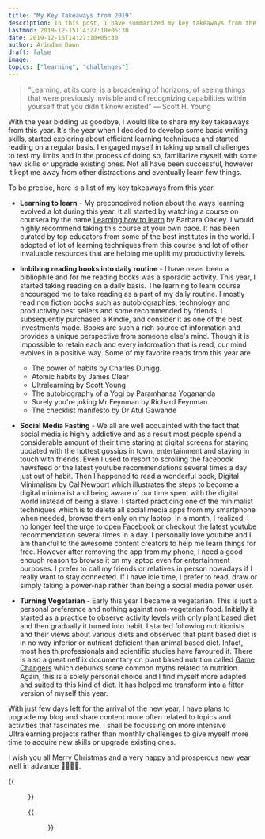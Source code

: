 ```yaml
---
title: "My Key Takeaways from 2019"
description: In this post, I have summarized my key takeaways from the departing year 2019.
lastmod: 2019-12-15T14:27:10+05:30
date: 2019-12-15T14:27:10+05:30
author: Arindam Dawn
draft: false
image:
topics: ["learning", "challenges"]
---
```


> “Learning, at its core, is a broadening of horizons, of seeing things that were previously invisible and of recognizing capabilities within yourself that you didn't know existed”
> ― Scott H. Young

With the year bidding us goodbye, I would like to share my key takeaways from this year. It's the year when I decided to develop some basic writing skills, started exploring about efficient learning techniques and started reading on a regular basis. I engaged myself in taking up small challenges to test my limits and in the process of doing so, familiarize myself with some new skills or upgrade existing ones. Not all have been successful, however it kept me away from other distractions and eventually learn few things.

To be precise, here is a list of my key takeaways from this year.

- **Learning to learn** - My preconceived notion about the ways learning evolved a lot during this year. It all started by watching a course on coursera by the name [Learning how to learn](https://www.coursera.org/learn/learning-how-to-learn) by Barbara Oakley. I would highly recommend taking this course at your own pace. It has been curated by top educators from some of the best institutes in the world. I adopted of lot of learning techniques from this course and lot of other invaluable resources that are helping me uplift my productivity levels.

- **Imbibing reading books into daily routine** - I have never been a bibliophile and for me reading books was a sporadic activity. This year, I started taking reading on a daily basis. The learning to learn course encouraged me to take reading as a part of my daily routine. I mostly read non fiction books such as autobiographies, technology and productivity best sellers and some recommended by friends. I subsequently purchased a Kindle, and consider it as one of the best investments made. Books are such a rich source of information and provides a unique perspective from someone else's mind. Though it is impossible to retain each and every information that is read, our mind evolves in a positive way. Some of my favorite reads from this year are

  - The power of habits by Charles Duhigg.
  - Atomic habits by James Clear
  - Ultralearning by Scott Young
  - The autobiography of a Yogi by Paramhansa Yogananda
  - Surely you're joking Mr Feynman by Richard Feynman
  - The checklist manifesto by Dr Atul Gawande

- **Social Media Fasting** - We all are well acquainted with the fact that social media is highly addictive and as a result most people spend a considerable amount of their time staring at digital screens for staying updated with the hottest gossips in town, entertainment and staying in touch with friends. Even I used to resort to scrolling the facebook newsfeed or the latest youtube recommendations several times a day just out of habit. Then I happened to read a wonderful book, Digital Minimalism by Cal Newport which illustrates the steps to become a digital minimalist and being aware of our time spent with the digital world instead of being a slave. I started practicing one of the minimalist techniques which is to delete all social media apps from my smartphone when needed, browse them only on my laptop. In a month, I realized, I no longer feel the urge to open Facebook or checkout the latest youtube recommendation several times in a day. I personally love youtube and I am thankful to the awesome content creators to help me learn things for free. However after removing the app from my phone, I need a good enough reason to browse it on my laptop even for entertainment purposes. I prefer to call my friends or relatives in person nowadays if I really want to stay connected. If I have idle time, I prefer to read, draw or simply taking a power-nap rather than being a social media power user.

- **Turning Vegetarian** - Early this year I became a vegetarian. This is just a personal preference and nothing against non-vegetarian food. Initially it started as a practice to observe activity levels with only plant based diet and then gradually it turned into habit. I started following nutritionists and their views about various diets and observed that plant based diet is in no way inferior or nutrient deficient than animal based diet. Infact, most health professionals and scientific studies have favoured it. There is also a great netflix documentary on plant based nutrition called [Game Changers](https://www.netflix.com/title/81157840) which debunks some common myths related to nutrition. Again, this is a solely personal choice and I find myself more adapted and suited to this kind of diet. It has helped me transform into a fitter version of myself this year.

With just few days left for the arrival of the new year, I have plans to upgrade my blog and share content more often related to topics and activities that fascinates me. I shall be focussing on more intensive Ultralearning projects rather than monthly challenges to give myself more time to acquire new skills or upgrade existing ones.

I wish you all Merry Christmas and a very happy and prosperous new year well in advance 🎉🥳🎆🎁.

{{<figure src= "https://media.giphy.com/media/g0QET2Iejaa4EQ0eBV/giphy.gif" caption= "New Year Wishes" class="tc">}}

{{<figure src= "https://media.giphy.com/media/6NVOQr1I5H1MA/giphy.mp4" caption= "Fact" class="tc">}}
